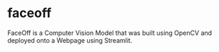 # faceoff
FaceOff is a Computer Vision Model that was built using OpenCV and deployed onto a Webpage using Streamlit.
